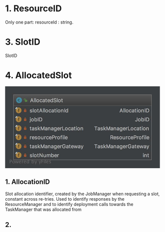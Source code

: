 <!--more-->


# 1. ResourceID
Only one part: resourceId : string.

# 3. SlotID
SlotID

# 4. AllocatedSlot

![](/img/AllocatedSlot.jpg)

## 1. AllocationID
Slot allocation identifier, created by the JobManager when requesting a slot, constant across re-tries. Used to identify responses by the ResourceManager and to identify deployment calls towards the TaskManager that was allocated from

## 2.

